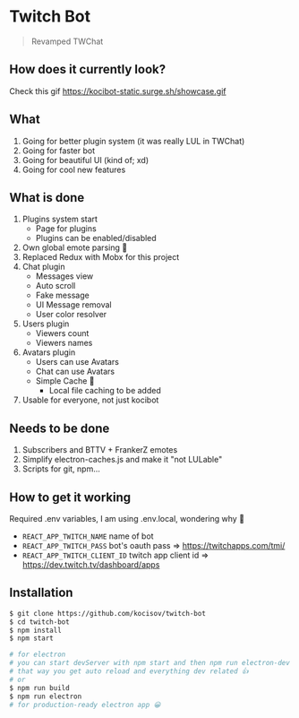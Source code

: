 # Twitch Bot

> Revamped TWChat

## How does it currently look?

Check this gif https://kocibot-static.surge.sh/showcase.gif

## What

1.  Going for better plugin system (it was really LUL in TWChat)
2.  Going for faster bot
3.  Going for beautiful UI (kind of; xd)
4.  Going for cool new features

## What is done

1.  Plugins system start
    * Page for plugins
    * Plugins can be enabled/disabled
2.  Own global emote parsing 👋
3.  Replaced Redux with Mobx for this project
4.  Chat plugin
    * Messages view
    * Auto scroll
    * Fake message
    * UI Message removal
    * User color resolver
5.  Users plugin
    * Viewers count
    * Viewers names
6.  Avatars plugin
    * Users can use Avatars
    * Chat can use Avatars
    * Simple Cache 👋
      * Local file caching to be added
7.  Usable for everyone, not just kocibot

## Needs to be done

1.  Subscribers and BTTV + FrankerZ emotes
2.  Simplify electron-caches.js and make it "not LULable"
3.  Scripts for git, npm...

## How to get it working

Required .env variables, I am using .env.local, wondering why 🤔

* `REACT_APP_TWITCH_NAME` name of bot
* `REACT_APP_TWITCH_PASS` bot's oauth pass => https://twitchapps.com/tmi/
* `REACT_APP_TWITCH_CLIENT_ID` twitch app client id => https://dev.twitch.tv/dashboard/apps

## Installation

```bash
$ git clone https://github.com/kocisov/twitch-bot
$ cd twitch-bot
$ npm install
$ npm start

# for electron
# you can start devServer with npm start and then npm run electron-dev
# that way you get auto reload and everything dev related 👍
# or
$ npm run build
$ npm run electron
# for production-ready electron app 😀
```
